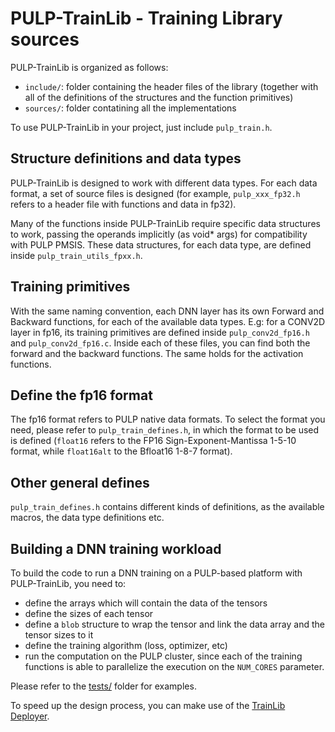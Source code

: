 # PULP-TrainLib - Training Library sources

PULP-TrainLib is organized as follows:
- `include/`: folder containing the header files of the library (together with all of the definitions of the structures and the function primitives)
- `sources/`: folder contatining all the implementations

To use PULP-TrainLib in your project, just include `pulp_train.h`.

## Structure definitions and data types

PULP-TrainLib is designed to work with different data types. For each data format, a set of source files is designed (for example, `pulp_xxx_fp32.h` refers to a header file with functions and data in fp32).

Many of the functions inside PULP-TrainLib require specific data structures to work, passing the operands implicitly (as void* args) for compatibility with PULP PMSIS. These data structures, for each data type, are defined inside `pulp_train_utils_fpxx.h`.

## Training primitives

With the same naming convention, each DNN layer has its own Forward and Backward functions, for each of the available data types. E.g: for a CONV2D layer in fp16, its training primitives are defined inside `pulp_conv2d_fp16.h` and `pulp_conv2d_fp16.c`. Inside each of these files, you can find both the forward and the backward functions. The same holds for the activation functions.

## Define the fp16 format 

The fp16 format refers to PULP native data formats. To select the format you need, please refer to `pulp_train_defines.h`, in which the format to be used is defined (`float16` refers to the FP16 Sign-Exponent-Mantissa 1-5-10 format, while `float16alt` to the Bfloat16 1-8-7 format).

## Other general defines

`pulp_train_defines.h` contains different kinds of definitions, as the available macros, the data type definitions etc.

## Building a DNN training workload

To build the code to run a DNN training on a PULP-based platform with PULP-TrainLib, you need to:
- define the arrays which will contain the data of the tensors
- define the sizes of each tensor
- define a `blob` structure to wrap the tensor and link the data array and the tensor sizes to it
- define the training algorithm (loss, optimizer, etc)
- run the computation on the PULP cluster, since each of the training functions is able to parallelize the execution on the `NUM_CORES` parameter.

Please refer to the [tests/](../tests/) folder for examples.

To speed up the design process, you can make use of the [TrainLib Deployer](../tools/TrainLib_Deployer/TrainLib_Deployer.py).



